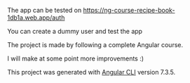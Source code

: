The app can be tested on https://ng-course-recipe-book-1db1a.web.app/auth

You can create a dummy user and test the app

The project is made by following a complete Angular course.

I will make at some point more improvements :)

This project was generated with [Angular CLI](https://github.com/angular/angular-cli) version 7.3.5.
